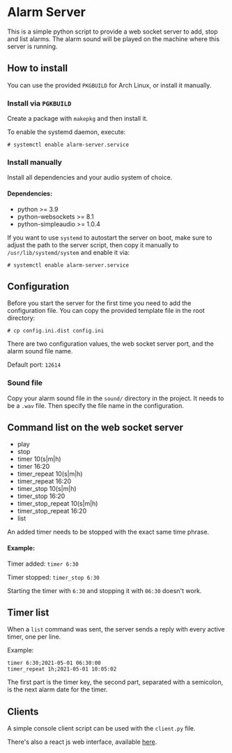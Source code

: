# Alarm Server

This is a simple python script to provide a web socket server to add, stop and
list alarms.  The alarm sound will be played on the machine where this server is
running.


## How to install

You can use the provided `PKGBUILD` for Arch Linux, or install it manually.

### Install via `PGKBUILD`

Create a package with `makepkg` and then install it.

To enable the systemd daemon, execute:
```
# systemctl enable alarm-server.service
```

### Install manually

Install all dependencies and your audio system of choice.

#### Dependencies:
* python >= 3.9
* python-websockets >= 8.1
* python-simpleaudio >= 1.0.4

If you want to use `systemd` to autostart the server on boot, make sure to
adjust the path to the server script, then copy it manually to
`/usr/lib/systemd/system` and enable it via:
```
# systemctl enable alarm-server.service
```


## Configuration

Before you start the server for the first time you need to add the configuration
file.  You can copy the provided template file in the root directory:
```
# cp config.ini.dist config.ini
```

There are two configuration values, the web socket server port, and the alarm
sound file name.

Default port: `12614`

### Sound file

Copy your alarm sound file in the `sound/` directory in the project.  It needs
to be a `.wav` file.  Then specify the file name in the configuration.


## Command list on the web socket server

* play
* stop
* timer 10(s|m|h)
* timer 16:20
* timer_repeat 10(s|m|h)
* timer_repeat 16:20
* timer_stop 10(s|m|h)
* timer_stop 16:20
* timer_stop_repeat 10(s|m|h)
* timer_stop_repeat 16:20
* list

An added timer needs to be stopped with the exact same time phrase.

#### Example:
Timer added: ```timer 6:30```

Timer stopped: ```timer_stop 6:30```

Starting the timer with `6:30` and stopping it with `06:30` doesn't work.


## Timer list

When a `list` command was sent, the server sends a reply with every active
timer, one per line.

Example:
```
timer 6:30;2021-05-01 06:30:00
timer_repeat 1h;2021-05-01 10:05:02
```

The first part is the timer key, the second part, separated with a semicolon,
is the next alarm date for the timer.


## Clients

A simple console client script can be used with the `client.py` file.

There's also a react js web interface, available [here](https://github.com/holloway87/alarm-server-web-client).
